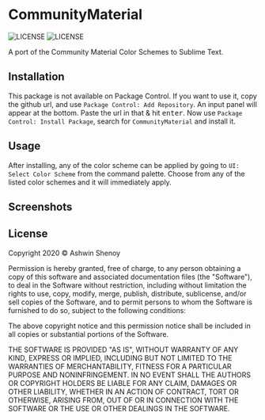 # CommunityMaterial
![LICENSE](https://img.shields.io/badge/LICENSE-MIT-green?style=for-the-badge) ![LICENSE](https://img.shields.io/badge/ST-Build%204090+-orange?style=for-the-badge&logo=sublime-text)

A port of the Community Material Color Schemes to Sublime Text.

## Installation

This package is not available on Package Control. If you want to use it, copy the github url, and use `Package Control: Add Repository`. An input panel will appear at the bottom. Paste the url in that & hit <kbd>enter</kbd>. Now use `Package Control: Install Package`, search for `CommunityMaterial` and install it.

## Usage
After installing, any of the color scheme can be applied by going to `UI: Select Color Scheme` from the command palette. Choose from any of the listed color schemes and it will immediately apply.

## Screenshots

## License

Copyright 2020 &copy; Ashwin Shenoy

Permission is hereby granted, free of charge, to any person obtaining a copy of this software and associated documentation files (the "Software"), to deal in the Software without restriction, including without limitation the rights to use, copy, modify, merge, publish, distribute, sublicense, and/or sell copies of the Software, and to permit persons to whom the Software is furnished to do so, subject to the following conditions:

The above copyright notice and this permission notice shall be included in all copies or substantial portions of the Software.

THE SOFTWARE IS PROVIDED "AS IS", WITHOUT WARRANTY OF ANY KIND, EXPRESS OR IMPLIED, INCLUDING BUT NOT LIMITED TO THE WARRANTIES OF MERCHANTABILITY, FITNESS FOR A PARTICULAR PURPOSE AND NONINFRINGEMENT. IN NO EVENT SHALL THE AUTHORS OR COPYRIGHT HOLDERS BE LIABLE FOR ANY CLAIM, DAMAGES OR OTHER LIABILITY, WHETHER IN AN ACTION OF CONTRACT, TORT OR OTHERWISE, ARISING FROM, OUT OF OR IN CONNECTION WITH THE SOFTWARE OR THE USE OR OTHER DEALINGS IN THE SOFTWARE.